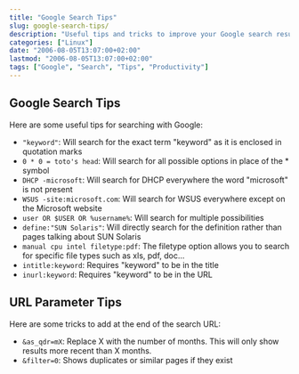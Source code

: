 ```yaml
---
title: "Google Search Tips"
slug: google-search-tips/
description: "Useful tips and tricks to improve your Google search results and find information more efficiently."
categories: ["Linux"]
date: "2006-08-05T13:07:00+02:00"
lastmod: "2006-08-05T13:07:00+02:00"
tags: ["Google", "Search", "Tips", "Productivity"]
---
```


## Google Search Tips

Here are some useful tips for searching with Google:

- `"keyword"`: Will search for the exact term "keyword" as it is enclosed in quotation marks
- `0 * 0 = toto's head`: Will search for all possible options in place of the * symbol
- `DHCP -microsoft`: Will search for DHCP everywhere the word "microsoft" is not present
- `WSUS -site:microsoft.com`: Will search for WSUS everywhere except on the Microsoft website
- `user OR $USER OR %username%`: Will search for multiple possibilities
- `define:"SUN Solaris"`: Will directly search for the definition rather than pages talking about SUN Solaris
- `manual cpu intel filetype:pdf`: The filetype option allows you to search for specific file types such as xls, pdf, doc...
- `intitle:keyword`: Requires "keyword" to be in the title
- `inurl:keyword`: Requires "keyword" to be in the URL

## URL Parameter Tips

Here are some tricks to add at the end of the search URL:

- `&as_qdr=mX`: Replace X with the number of months. This will only show results more recent than X months.
- `&filter=0`: Shows duplicates or similar pages if they exist
